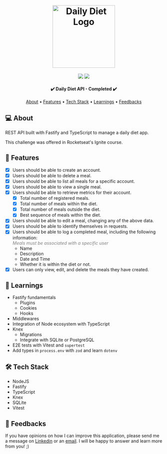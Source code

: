 <h1 align="center">
   <div>
      <img src="https://github.com/raiane-oliveira/daily-diet-API/assets/100815627/db964d21-af37-47e7-a1be-ebc8c67f9abb" alt="Daily Diet Logo" width="200" height=""  />
    </div>
</h1>

<!-- BADGES -->
<p align="center">
  <img src="https://badgen.net/github/last-commit/raiane-oliveira/daily-diet-API" />
  <img src="https://badgen.net/github/contributors/raiane-oliveira/daily-diet-API" />
</p>

<h4 align="center"> 
	✔️  Daily Diet API - Completed  ✔️
</h4>

<p align="center">
 <a href="#-about">About</a> •
 <a href="#-features">Features</a> •
 <a href="#-tech-stack">Tech Stack</a> • 
 <a href="#-learnings">Learnings</a> •
 <a href="#-feedbacks">Feedbacks</a>
</p>

## 💻 About

REST API built with Fastify and TypeScript to manage a daily diet app.

This challenge was offered in Rocketseat's Ignite course.

## 🪸 Features

- [x] Users should be able to create an account.
- [x] Users should be able to delete a meal.
- [x] Users should be able to list all meals for a specific account.
- [x] Users should be able to view a single meal.
- [x] Users should be able to retrieve metrics for their account.
   - [x] Total number of registered meals.
   - [x] Total number of meals within the diet.
   - [x] Total number of meals outside the diet.
   - [x] Best sequence of meals within the diet.
- [x] Users should be able to edit a meal, changing any of the above data.
- [x] Users should be able to identify themselves in requests.
- [x] Users should be able to log a completed meal, including the following information:<br>
      <span style="color: gray;">*Meals must be associated with a specific user*</span>
     - Name
     - Description
     - Date and Time
     - Whether it is within the diet or not.
- [x] Users can only view, edit, and delete the meals they have created.

## 📒 Learnings

- Fastify fundamentals
    - Plugins
    - Cookies
    - Hooks
- Middlewares
- Integration of Node ecosystem with TypeScript
- Knex
    - Migrations
    - Integrate with SQLite or PostgreSQL
- E2E tests with Vitest and `supertest`
- Add types in `process.env` with `zod` and learn `dotenv`

## 🛠 Tech Stack

- NodeJS
- Fastify
- TypeScript
- Knex
- SQLite
- Vitest

## 🤝 Feedbacks

If you have opinions on how I can improve this application, please send me a message on <a href="https://www.linkedin.com/in/raiane-oliveira-dev">Linkedin</a> or an <a href="mailto:raiane.oliveira404@gmail.com">email</a>.
I will be happy to answer and learn more from you! ;)
